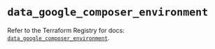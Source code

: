 # `data_google_composer_environment`

Refer to the Terraform Registry for docs: [`data_google_composer_environment`](https://registry.terraform.io/providers/hashicorp/google/6.19.0/docs/data-sources/composer_environment).
